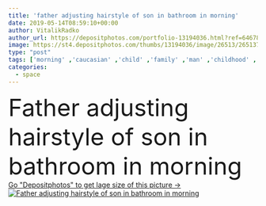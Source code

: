 ```yaml
---
title: 'father adjusting hairstyle of son in bathroom in morning'
date: 2019-05-14T08:59:10+00:00
author: VitalikRadko
author_url: https://depositphotos.com/portfolio-13194036.html?ref=64678756
image: https://st4.depositphotos.com/thumbs/13194036/image/26513/265137168/api_thumb_450.jpg?forcejpeg=true
type: "post"
tags: ['morning' ,'caucasian' ,'child' ,'family' ,'man' ,'childhood' ,'pajamas' ,'kid' ,'home' ,'mirror' ,'bathroom' ,'together' ,'togetherness' ,'indoors' ,'sink' ,'son' ,'handsome' ,'faucet' ,'parenting' ,'parent' ,'dad' ,'father' ,'good looking' ,'youngster' ,'fatherhood' ,'preteen' ,'boyhood' ,'Two People' ,'copy space' ,'morning routine' ,'adjusting hairstyle' ]
categories: 
  - space
---
```

<div aling="center">
            <font size="60"> Father adjusting hairstyle of son in bathroom in morning</font>   
</div>
<div>
    <a href='https://st4.depositphotos.com/thumbs/13194036/image/26513/265137168/api_thumb_450.jpg?forcejpeg=true?ref=64678756' target=_blank > Go "Depositphotos" to get lage size of this picture ->
        <img href='https://st4.depositphotos.com/thumbs/13194036/image/26513/265137168/api_thumb_450.jpg?forcejpeg=true?ref=64678756' src='https://st4.depositphotos.com/13194036/26513/i/950/depositphotos_265137168-stock-photo-father-adjusting-hairstyle-son-bathroom.jpg?forcejpeg=true' alt='Father adjusting hairstyle of son in bathroom in morning' >
    </a>
</div>
